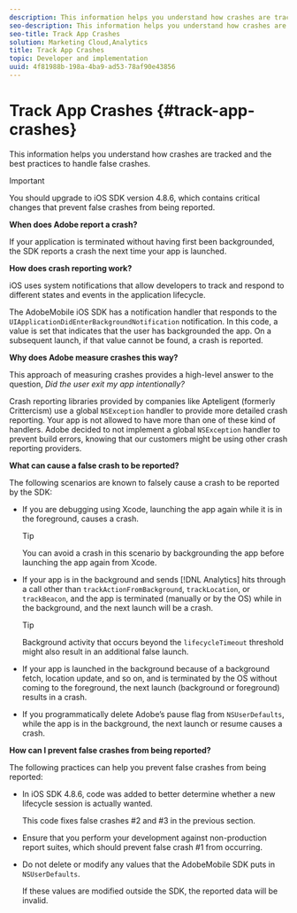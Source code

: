 ```yaml
---
description: This information helps you understand how crashes are tracked and the best practices to handle false crashes.
seo-description: This information helps you understand how crashes are tracked and the best practices to handle false crashes.
seo-title: Track App Crashes
solution: Marketing Cloud,Analytics
title: Track App Crashes
topic: Developer and implementation
uuid: 4f81988b-198a-4ba9-ad53-78af90e43856
---
```


# Track App Crashes {#track-app-crashes}

This information helps you understand how crashes are tracked and the best practices to handle false crashes.

>[!IMPORTANT]
>
>You should upgrade to iOS SDK version 4.8.6, which contains critical changes that prevent false crashes from being reported.

**When does Adobe report a crash?**

If your application is terminated without having first been backgrounded, the SDK reports a crash the next time your app is launched.

**How does crash reporting work?**

iOS uses system notifications that allow developers to track and respond to different states and events in the application lifecycle.

The AdobeMobile iOS SDK has a notification handler that responds to the `UIApplicationDidEnterBackgroundNotification` notification. In this code, a value is set that indicates that the user has backgrounded the app. On a subsequent launch, if that value cannot be found, a crash is reported.

**Why does Adobe measure crashes this way?**

This approach of measuring crashes provides a high-level answer to the question, *Did the user exit my app intentionally?*

Crash reporting libraries provided by companies like Apteligent (formerly Crittercism) use a global `NSException` handler to provide more detailed crash reporting. Your app is not allowed to have more than one of these kind of handlers. Adobe decided to not implement a global `NSException` handler to prevent build errors, knowing that our customers might be using other crash reporting providers.

**What can cause a false crash to be reported?**

The following scenarios are known to falsely cause a crash to be reported by the SDK:

* If you are debugging using Xcode, launching the app again while it is in the foreground, causes a crash.

   >[!TIP]
   >
   >You can avoid a crash in this scenario by backgrounding the app before launching the app again from Xcode.

* If your app is in the background and sends [!DNL Analytics] hits through a call other than `trackActionFromBackground`, `trackLocation`, or `trackBeacon`, and the app is terminated (manually or by the OS) while in the background, and the next launch will be a crash.

   >[!TIP]
   >
   >Background activity that occurs beyond the `lifecycleTimeout` threshold might also result in an additional false launch.

* If your app is launched in the background because of a background fetch, location update, and so on, and is terminated by the OS without coming to the foreground, the next launch (background or foreground) results in a crash. 
* If you programmatically delete Adobe’s pause flag from `NSUserDefaults`, while the app is in the background, the next launch or resume causes a crash.

**How can I prevent false crashes from being reported?**

The following practices can help you prevent false crashes from being reported:

* In iOS SDK 4.8.6, code was added to better determine whether a new lifecycle session is actually wanted.

  This code fixes false crashes #2 and #3 in the previous section. 

* Ensure that you perform your development against non-production report suites, which should prevent false crash #1 from occurring. 
* Do not delete or modify any values that the AdobeMobile SDK puts in `NSUserDefaults`.

  If these values are modified outside the SDK, the reported data will be invalid.


